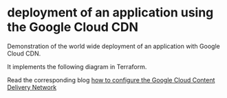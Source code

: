 # deployment of an application using the Google Cloud CDN
Demonstration of the world wide deployment of an application with Google Cloud CDN.

It implements the following diagram in Terraform. 

Read the corresponding blog [how to configure the Google Cloud Content Delivery Network](https://staging.binx.io/blog/2018/11/24/how-to-configure-the-google-cloud-content-delivery-network/)

